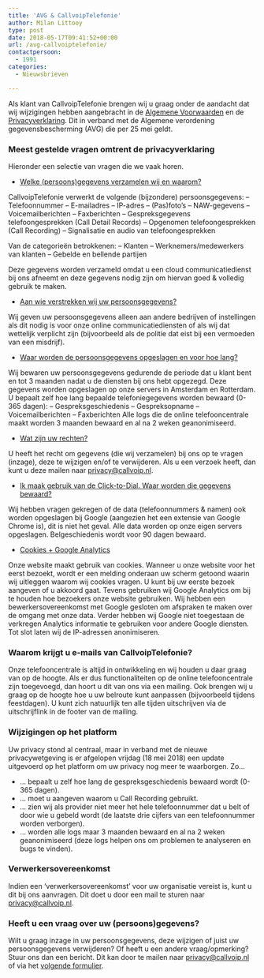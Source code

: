 ```yaml
---
title: 'AVG & CallvoipTelefonie'
author: Milan Littooy
type: post
date: 2018-05-17T09:41:52+00:00
url: /avg-callvoiptelefonie/
contactpersoon:
  - 1991
categories:
  - Nieuwsbrieven

---
```

Als klant van CallvoipTelefonie brengen wij u graag onder de aandacht dat wij wijzigingen hebben aangebracht in de <a href="https://www.callvoiptelefonie.nl/algemene-voorwaarden/" rel="noopener" target="_blank">Algemene Voorwaarden</a> en de <a href="https://www.callvoiptelefonie.nl/privacy/" rel="noopener" target="_blank">Privacyverklaring</a>. Dit in verband met de Algemene verordening gegevensbescherming (AVG) die per 25 mei geldt.
<!--more-->

### Meest gestelde vragen omtrent de privacyverklaring
Hieronder een selectie van vragen die we vaak horen.

*   [Welke (persoons)gegevens verzamelen wij en waarom?](#panel1d)

CallvoipTelefonie verwerkt de volgende (bijzondere) persoonsgegevens:
– Telefoonnummer
– E-mailadres
– IP-adres
– (Pas)foto’s
– NAW-gegevens
– Voicemailberichten
– Faxberichten
– Gespreksgegevens telefoongesprekken (Call Detail Records)
– Opgenomen telefoongesprekken (Call Recording)
– Signalisatie en audio van telefoongesprekken

Van de categorieën betrokkenen:
– Klanten
– Werknemers/medewerkers van klanten
– Gebelde en bellende partijen

Deze gegevens worden verzameld omdat u een cloud communicatiedienst bij ons afneemt en deze gegevens nodig zijn om hiervan goed & volledig gebruik te maken.



*   [Aan wie verstrekken wij uw persoonsgegevens?](#panel1d)

Wij geven uw persoonsgegevens alleen aan andere bedrijven of instellingen als dit nodig is voor onze online communicatiediensten of als wij dat wettelijk verplicht zijn (bijvoorbeeld als de politie dat eist bij een vermoeden van een misdrijf).

*   [Waar worden de persoonsgegevens opgeslagen en voor hoe lang?](#panel1d)

Wij bewaren uw persoonsgegevens gedurende de periode dat u klant bent en tot 3 maanden nadat u de diensten bij ons hebt opgezegd. Deze gegevens worden opgeslagen op onze servers in Amsterdam en Rotterdam. U bepaalt zelf hoe lang bepaalde telefoniegegevens worden bewaard (0-365 dagen):
– Gespreksgeschiedenis
– Gespreksopname
– Voicemailberichten
– Faxberichten
Alle logs die de online telefooncentrale maakt worden 3 maanden bewaard en al na 2 weken geanonimiseerd.

*   [Wat zijn uw rechten?](#panel1d)

U heeft het recht om gegevens (die wij verzamelen) bij ons op te vragen (inzage), deze te wijzigen en/of te verwijderen. Als u een verzoek heeft, dan kunt u deze mailen naar [privacy@callvoip.nl](mailto:privacy@callvoip.nl).

*   [Ik maak gebruik van de Click-to-Dial. Waar worden die gegevens bewaard?](#panel1d)

Wij hebben vragen gekregen of de data (telefoonnummers & namen) ook worden opgeslagen bij Google (aangezien het een extensie van Google Chrome is), dit is niet het geval. Alle data worden op onze eigen servers opgeslagen. Belgeschiedenis wordt voor 90 dagen bewaard.

*   [Cookies + Google Analytics](#panel1d)

Onze website maakt gebruik van cookies. Wanneer u onze website voor het eerst bezoekt, wordt er een melding onderaan uw scherm getoond waarin wij uitleggen waarom wij cookies vragen. U kunt bij uw eerste bezoek aangeven of u akkoord gaat. Tevens gebruiken wij Google Analytics om bij te houden hoe bezoekers onze website gebruiken. Wij hebben een bewerkersovereenkomst met Google gesloten om afspraken te maken over de omgang met onze data. Verder hebben wij Google niet toegestaan de verkregen Analytics informatie te gebruiken voor andere Google diensten. Tot slot laten wij de IP-adressen anonimiseren.


### Waarom krijgt u e-mails van CallvoipTelefonie?

Onze telefooncentrale is altijd in ontwikkeling en wij houden u daar graag van op de hoogte. Als er dus functionaliteiten op de online telefooncentrale zijn toegevoegd, dan hoort u dit van ons via een mailing. Ook brengen wij u graag op de hoogte hoe u uw belroute kunt aanpassen (bijvoorbeeld tijdens feestdagen). U kunt zich natuurlijk ten alle tijden uitschrijven via de uitschrijflink in de footer van de mailing.

### Wijzigingen op het platform

Uw privacy stond al centraal, maar in verband met de nieuwe privacywetgeving is er afgelopen vrijdag (18 mei 2018) een update uitgevoerd op het platform om uw privacy nog meer te waarborgen. Zo&#8230;

  * &#8230; bepaalt u zelf hoe lang de gespreksgeschiedenis bewaard wordt (0-365 dagen).
  * &#8230; moet u aangeven waarom u Call Recording gebruikt.
  * &#8230; zien wij als provider niet meer het hele telefoonnummer dat u belt of door wie u gebeld wordt
    (de laatste drie cijfers van een telefoonnummer worden verborgen).
  * &#8230; worden alle logs maar 3 maanden bewaard en al na 2 weken geanonimiseerd
    (deze logs helpen ons om problemen te analyseren en bugs te vinden).

### Verwerkersovereenkomst
Indien een &#8216;verwerkersovereenkomst&#8217; voor uw organisatie vereist is, kunt u dit bij ons aanvragen. Dit doet u door een mail te sturen naar <privacy@callvoip.nl>.

### Heeft u een vraag over uw (persoons)gegevens?
Wilt u graag inzage in uw persoonsgegevens, deze wijzigen of juist uw persoonsgegevens verwijderen? Of heeft u een andere vraag/opmerking? Stuur ons dan een bericht. Dit kan door te mailen naar <privacy@callvoip.nl> of via het <a href="https://www.callvoiptelefonie.nl/service/melding/" rel="noopener" target="_blank">volgende formulier</a>.